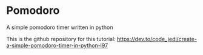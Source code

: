 # Pomodoro
A simple pomodoro timer written in python

This is the github repository for this tutorial: https://dev.to/code_jedi/create-a-simple-pomodoro-timer-in-python-l97
